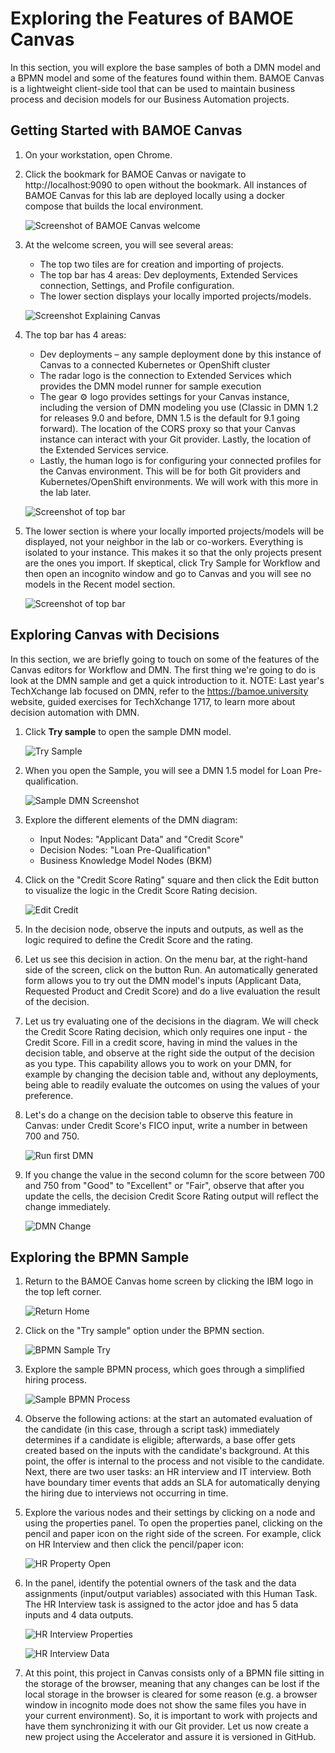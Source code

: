 # Exploring the Features of BAMOE Canvas

In this section, you will explore the base samples of both a DMN model and a BPMN model and some of the features found within them. BAMOE Canvas is a lightweight client-side tool that can be used to maintain business process and decision models for our Business Automation projects.

## Getting Started with BAMOE Canvas

1. On your workstation, open Chrome.

2. Click the bookmark for BAMOE Canvas or navigate to http://localhost:9090 to open without the bookmark. All instances of BAMOE Canvas for this lab are deployed locally using a docker compose that builds the local environment.

    ![Screenshot of BAMOE Canvas welcome](images/bamoe_canvas_welcome.png)

3. At the welcome screen, you will see several areas:

    - The top two tiles are for creation and importing of projects.
    - The top bar has 4 areas: Dev deployments, Extended Services connection, Settings, and Profile configuration.
    - The lower section displays your locally imported projects/models.

    ![Screenshot Explaining Canvas](images/bamoe_canvas_explanation.png)

4. The top bar has 4 areas: 

    - Dev deployments – any sample deployment done by this instance of Canvas to a connected Kubernetes or OpenShift cluster
    - The radar logo is the connection to Extended Services which provides the DMN model runner for sample execution
    - The gear ⚙️ logo provides settings for your Canvas instance, including the version of DMN modeling you use (Classic in DMN 1.2 for releases 9.0 and before, DMN 1.5 is the default for 9.1 going forward). The location of the CORS proxy so that your Canvas instance can interact with your Git provider. Lastly, the location of the Extended Services service.
    - Lastly, the human logo is for configuring your connected profiles for the Canvas environment. This will be for both Git providers and Kubernetes/OpenShift environments. We will work with this more in the lab later. 

    ![Screenshot of top bar](images/canvas-top-bar.png)

5. The lower section is where your locally imported projects/models will be displayed, not your neighbor in the lab or co-workers. Everything is isolated to your instance. This makes it so that the only projects present are the ones you import. If skeptical, click Try Sample for Workflow and then open an incognito window and go to Canvas and you will see no models in the Recent model section.

    ![Screenshot of top bar](images/canvas-local-storage.png)

## Exploring Canvas with Decisions

In this section, we are briefly going to touch on some of the features of the Canvas editors for Workflow and DMN. The first thing we're going to do is look at the DMN sample and get a quick introduction to it.
NOTE: Last year's TechXchange lab focused on DMN, refer to the https://bamoe.university website, guided exercises for TechXchange 1717, to learn more about decision automation with DMN. 

1. Click **Try sample** to open the sample DMN model.

    ![Try Sample](images/try-dmn.png)

1. When you open the Sample, you will see a DMN 1.5 model for Loan Pre-qualification.

    ![Sample DMN Screenshot](images/dmn-sample.png)

1. Explore the different elements of the DMN diagram:

    - Input Nodes: "Applicant Data" and "Credit Score"
    - Decision Nodes: "Loan Pre-Qualification"
    - Business Knowledge Model Nodes (BKM)

1. Click on the "Credit Score Rating" square and then click the Edit button to visualize the logic in the Credit Score Rating decision.

    ![Edit Credit](images/edit-credit.png)

1. In the decision node, observe the inputs and outputs, as well as the logic required to define the Credit Score and the rating. 

1. Let us see this decision in action. On the menu bar, at the right-hand side of the screen, click on the button Run. An automatically generated form allows you to try out the DMN model's inputs (Applicant Data, Requested Product and Credit Score) and do a live evaluation the result of the decision. 

1. Let us try evaluating one of the decisions in the diagram. We will check the Credit Score Rating decision, which only requires one input - the Credit Score. Fill in a credit score, having in mind the values in the decision table, and observe at the right side the output of the decision as you type. This capability allows you to work on your DMN, for example by changing the decision table and, without any deployments, being able to readily evaluate the outcomes on using the values of your preference. 

1. Let's do a change on the decision table to observe this feature in Canvas: under Credit Score's FICO input, write a number in between 700 and 750.

    ![Run first DMN](images/run-dmn-1.png)

1. If you change the value in the second column for the score between 700 and 750 from "Good" to "Excellent" or "Fair", observe that after you update the cells, the decision Credit Score Rating output will reflect the change immediately. 

    ![DMN Change](images/dmn-run-change.png)

## Exploring the BPMN Sample

1. Return to the BAMOE Canvas home screen by clicking the IBM logo in the top left corner.

    ![Return Home](images/canvas-return.png)

1. Click on the "Try sample" option under the BPMN section.

    ![BPMN Sample Try](images/try-bpmn.png)

1. Explore the sample BPMN process, which goes through a simplified hiring process.

    ![Sample BPMN Process](images/sample-bpmn.png)

1. Observe the following actions: at the start an automated evaluation of the candidate (in this case, through a script task) immediately determines if a candidate is eligible; afterwards, a base offer gets created based on the inputs with the candidate's background. At this point, the offer is internal to the process and not visible to the candidate. Next, there are two user tasks: an HR interview and IT interview. Both have boundary timer events that adds an SLA for automatically denying the hiring due to interviews not occurring in time.

1. Explore the various nodes and their settings by clicking on a node and using the properties panel. To open the properties panel, clicking on the pencil and paper icon on the right side of the screen. For example, click on HR Interview and then click the pencil/paper icon: 

    ![HR Property Open](images/HR-property-open.png)

1. In the panel, identify the potential owners of the task and the data assignments (input/output variables) associated with this Human Task. The HR Interview task is assigned to the actor jdoe and has 5 data inputs and 4 data outputs.

    ![HR Interview Properties](images/hr-interview-property.png)

    ![HR Interview Data](images/hr-interview-property.png)

1. At this point, this project in Canvas consists only of a BPMN file sitting in the storage of the browser, meaning that any changes can be lost if the local storage in the browser is cleared for some reason (e.g. a browser window in incognito mode does not show the same files you have in your current environment). So, it is important to work with projects and have them synchronizing it with our Git provider. Let us now create a new project using the Accelerator and assure it is versioned in GitHub. 

